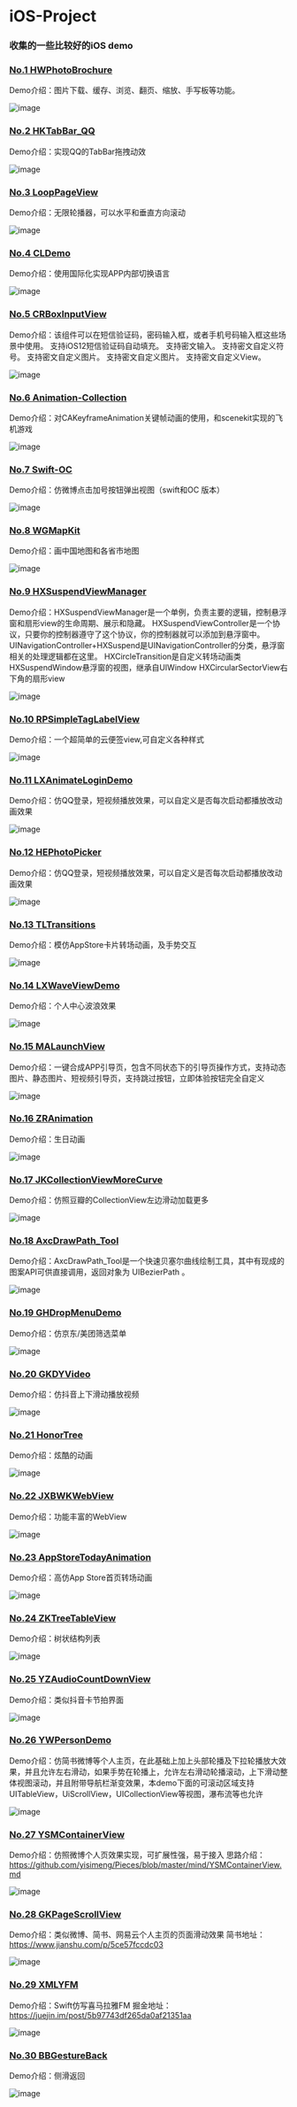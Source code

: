# iOS-Project

### 收集的一些比较好的iOS demo

###  [No.1 HWPhotoBrochure](https://github.com/HeroWqb/HWPhotoBrochure) 
Demo介绍：图片下载、缓存、浏览、翻页、缩放、手写板等功能。

![image](http://code.cocoachina.com/uploads/attachments/20190307/138033/9d02c64d389db2003713011c04233ced.gif)

###  [No.2 HKTabBar_QQ](https://github.com/SherlockQi/HKTabBar_QQ) 
Demo介绍：实现QQ的TabBar拖拽动效

![image](https://github.com/SherlockQi/HKNote/blob/master/HKTabBar_QQ.gif)

###  [No.3 LoopPageView](https://github.com/QiaokeZ/iOS_LoopPageView) 
Demo介绍：无限轮播器，可以水平和垂直方向滚动

![image](https://github.com/QiaokeZ/iOS_LoopPageView/blob/master/LoopPageViewDome/LoopPageViewDome/dome.gif)

###  [No.4 CLDemo](https://github.com/JmoVxia/CLDemo) 
Demo介绍：使用国际化实现APP内部切换语言

![image](http://code.cocoachina.com/uploads/attachments/20190207/137997/c234886ac5e731be7dd37f51048342c2.gif)

###  [No.5 CRBoxInputView](https://github.com/CRAnimation/CRBoxInputView) 
Demo介绍：该组件可以在短信验证码，密码输入框，或者手机号码输入框这些场景中使用。
支持iOS12短信验证码自动填充。
支持密文输入。
支持密文自定义符号。
支持密文自定义图片。
支持密文自定义图片。
支持密文自定义View。

![image](https://github.com/CRAnimation/CRBoxInputView/blob/master/ReadmeResources/5SecretImage.png)

###  [No.6 Animation-Collection](https://github.com/chenfengxiaoxixi/Animation-Collection) 
Demo介绍：对CAKeyframeAnimation关键帧动画的使用，和scenekit实现的飞机游戏

![image](https://github.com/chenfengxiaoxixi/Animation-Collection/blob/master/gif%E5%8A%A8%E7%94%BB%E5%9B%BE/yqs.gif)

###  [No.7 Swift-OC](https://github.com/ZYK0909/Swift-OC) 
Demo介绍：仿微博点击加号按钮弹出视图（swift和OC 版本）

![image](https://github.com/ZYK0909/Swift-OC/blob/master/%E6%95%88%E6%9E%9C%E5%9B%BE.gif)

###  [No.8 WGMapKit](https://github.com/wanggang1128/WGMapKit) 
Demo介绍：画中国地图和各省市地图

![image](https://raw.githubusercontent.com/wanggang1128/WGMapKit/master/WGMap/demo.gif)

###  [No.9 HXSuspendViewManager](https://github.com/hxwxww/HXSuspendViewManager) 
Demo介绍：HXSuspendViewManager是一个单例，负责主要的逻辑，控制悬浮窗和扇形view的生命周期、展示和隐藏。
HXSuspendViewController是一个协议，只要你的控制器遵守了这个协议，你的控制器就可以添加到悬浮窗中。
UINavigationController+HXSuspend是UINavigationController的分类，悬浮窗相关的处理逻辑都在这里。
HXCircleTransition是自定义转场动画类
HXSuspendWindow悬浮窗的视图，继承自UIWindow
HXCircularSectorView右下角的扇形view

![image](https://raw.githubusercontent.com/hxwxww/HXSuspendViewManager/master/screenshots/screenshot1.gif)

###  [No.10 RPSimpleTagLabelView](https://github.com/RollingPin/RPSimpleTagLabelView) 
Demo介绍：一个超简单的云便签view,可自定义各种样式

![image](https://github.com/RollingPin/RPSimpleTagLabelView/blob/master/RPSimpleTagLabelView/RPSimpleTagLabelView/gif_show.gif)

###  [No.11 LXAnimateLoginDemo](https://github.com/nick8brown/LXAnimateLoginDemo.git) 
Demo介绍：仿QQ登录，短视频播放效果，可以自定义是否每次启动都播放改动画效果

![image](http://code.cocoachina.com/uploads/attachments/20181207/137905/fd94151c4387368e9287689d36701d0d.png)

###  [No.12 HEPhotoPicker](https://github.com/heyode/HEPhotoPicker) 
Demo介绍：仿QQ登录，短视频播放效果，可以自定义是否每次启动都播放改动画效果

![image](https://github.com/heyode/HEPhotoPicker/blob/master/ExampleImage/image%26video.gif)

###  [No.13 TLTransitions](https://github.com/LoongerTao/TLTransitions) 
Demo介绍：模仿AppStore卡片转场动画，及手势交互

![image](http://code.cocoachina.com/uploads/attachments/20181203/137889/466affdc781e876d8e7e704cf515ef19.gif)

###  [No.14 LXWaveViewDemo](https://github.com/nick8brown/LXWaveViewDemo.git) 
Demo介绍：个人中心波浪效果

![image](http://code.cocoachina.com/uploads/attachments/20181203/137888/66e52585bb9552506522b90ec01a9ee3.png)

###  [No.15 MALaunchView](https://github.com/lztbwlkj/MSLaunchView) 
Demo介绍：一键合成APP引导页，包含不同状态下的引导页操作方式，支持动态图片、静态图片、短视频引导页，支持跳过按钮，立即体验按钮完全自定义

![image](https://github.com/lztbwlkj/MSLaunchView/blob/master/Demo/MSLaunchView/DesignSketchGIF/Untitled-1.gif)

###  [No.16 ZRAnimation](https://github.com/zhaojijin/ZRAnimation) 
Demo介绍：生日动画

![image](https://github.com/zhaojijin/ZRAnimation/blob/master/Birthday.gif)

###  [No.17 JKCollectionViewMoreCurve](https://gitee.com/JKWC/JKCollectionViewMoreCurve.git) 
Demo介绍：仿照豆瓣的CollectionView左边滑动加载更多

![image](http://code.cocoachina.com/uploads/attachments/20181030/137790/89ee72197dd1d0f5f855c4e13a103853.gif)

###  [No.18 AxcDrawPath_Tool](https://github.com/axclogo/AxcDrawPath_Tool) 
Demo介绍：AxcDrawPath_Tool是一个快速贝塞尔曲线绘制工具，其中有现成的图案API可供直接调用，返回对象为 UIBezierPath 。

![image](http://code.cocoachina.com/uploads/attachments/20181029/137785/15a5f026839628bba425553b226951c1.gif)

###  [No.19 GHDropMenuDemo](https://github.com/shabake/GHDropMenuDemo) 
Demo介绍：仿京东/美团筛选菜单

![image](http://code.cocoachina.com/uploads/attachments/20181217/137924/55bab3fc7a9c1f675007e667f32d7343.gif)

###  [No.20 GKDYVideo](https://github.com/QuintGao/GKDYVideo) 
Demo介绍：仿抖音上下滑动播放视频

![image](http://code.cocoachina.com/uploads/attachments/20180928/137700/6d61bfc1b18b447532a469f2e535abbb.gif)

###  [No.21 HonorTree](https://github.com/Cesaradu/HonorTree) 
Demo介绍：炫酷的动画

![image](http://code.cocoachina.com/uploads/attachments/20180928/137700/6d61bfc1b18b447532a469f2e535abbb.gif)

###  [No.22 JXBWKWebView](https://github.com/xiubojin/JXBWKWebView) 
Demo介绍：功能丰富的WebView

![image](http://code.cocoachina.com/uploads/attachments/20180919/137670/e51d85634b80f3cdda7bd3bc114b7bde.gif)

###  [No.23 AppStoreTodayAnimation](https://github.com/baozoudiudiu/AppStoreTodayAnimation) 
Demo介绍：高仿App Store首页转场动画

![image](https://raw.githubusercontent.com/baozoudiudiu/AppStoreTodayAnimation/master/AppStoreListTest/example.gif)

###  [No.24 ZKTreeTableView](https://github.com/bestDew/ZKTreeTableView) 
Demo介绍：树状结构列表

![image](https://raw.githubusercontent.com/bestDew/ZKTreeTableView/master/ZKTreeTableView/Untitled.gif)

###  [No.25 YZAudioCountDownView](https://github.com/yitezh/YZAudioCountDownView) 
Demo介绍：类似抖音卡节拍界面

![image](http://code.cocoachina.com/uploads/attachments/20180827/137575/75c16854a9eb8143948f8a31ecf12bb6.gif)

###  [No.26 YWPersonDemo](https://github.com/china-han/YWPersonDemo) 
Demo介绍：仿简书微博等个人主页，在此基础上加上头部轮播及下拉轮播放大效果，并且允许左右滑动，如果手势在轮播上，允许左右滑动轮播滚动，上下滑动整体视图滚动，并且附带导航栏渐变效果，本demo下面的可滚动区域支持UITableView，UiScrollView，UICollectionView等视图，瀑布流等也允许

![image](https://github.com/china-han/YWPersonDemo/blob/master/image/person1.gif)

###  [No.27 YSMContainerView](https://github.com/yisimeng/YSMContainerView) 
Demo介绍：仿照微博个人页效果实现，可扩展性强，易于接入 
思路介绍：https://github.com/yisimeng/Pieces/blob/master/mind/YSMContainerView.md

![image](https://github.com/yisimeng/YSMContainerView/blob/master/containerView.gif)

###  [No.28 GKPageScrollView](https://github.com/QuintGao/GKPageScrollView) 
Demo介绍：类似微博、简书、网易云个人主页的页面滑动效果
简书地址：https://www.jianshu.com/p/5ce57fccdc03

![image](https://github.com/QuintGao/GKPageScrollView/blob/master/Pictures/wb.gif)


###  [No.29 XMLYFM](https://github.com/daomoer/XMLYFM) 
Demo介绍：Swift仿写喜马拉雅FM
掘金地址：https://juejin.im/post/5b97743df265da0af21351aa

![image](https://github.com/daomoer/XMLYFM/blob/master/XMLYFM/%E6%95%88%E6%9E%9C%E5%9B%BE/gif.gif)

###  [No.30 BBGestureBack](https://github.com/Bonway/BBGestureBack) 
Demo介绍：侧滑返回

![image](https://camo.githubusercontent.com/ec5c6f11dafc43e5e03b43eb09e708a53fc0af41/68747470733a2f2f75706c6f61642d696d616765732e6a69616e7368752e696f2f75706c6f61645f696d616765732f31303939313737302d343066633866373462383964666638322e6769663f696d6167654d6f6772322f6175746f2d6f7269656e742f7374726970)
